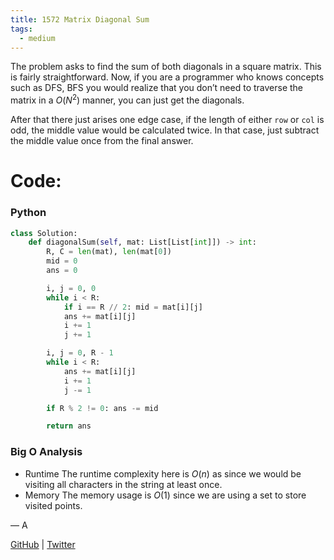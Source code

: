 ```yaml
---
title: 1572 Matrix Diagonal Sum
tags:
  - medium
---
```


The problem asks to find the sum of both diagonals in a square matrix. This is fairly straightforward. Now, if you are a programmer who knows concepts such as DFS, BFS you would realize that you don’t need to traverse the matrix in a $O(N^2)$ manner, you can just get the diagonals.

After that there just arises one edge case, if the length of either `row` or `col` is odd, the middle value would be calculated twice. In that case, just subtract the middle value once from the final answer.

# Code:

### Python

```python
class Solution:
    def diagonalSum(self, mat: List[List[int]]) -> int:
        R, C = len(mat), len(mat[0])
        mid = 0
        ans = 0

        i, j = 0, 0
        while i < R:
            if i == R // 2: mid = mat[i][j]
            ans += mat[i][j]
            i += 1
            j += 1

        i, j = 0, R - 1
        while i < R:
            ans += mat[i][j]
            i += 1
            j -= 1

        if R % 2 != 0: ans -= mid

        return ans
```

### Big O Analysis

- Runtime
  The runtime complexity here is $O(n)$ as since we would be visiting all characters in the string at least once.
- Memory
  The memory usage is $O(1)$ since we are using a set to store visited points.

— A

[GitHub](https://github.com/athkdev) | [Twitter](https://twitter.com/athkdev)
